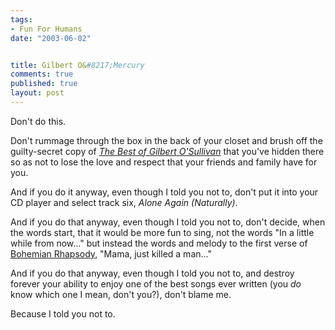 ```yaml
--- 
tags:
- Fun For Humans
date: "2003-06-02"


title: Gilbert O&#8217;Mercury
comments: true
published: true
layout: post
---
```


<p> Don't do this. </p>
<p> Don't rummage through the box in the back of your closet and brush off the guilty-secret copy of <em>
<a href="http://www.amazon.com/exec/obidos/ASIN/B0000032H5/dalehemer-20">The Best of Gilbert O'Sullivan</a>
</em> that you've hidden there so as not to lose the love and respect that your friends and family have for you. </p>
<p> And if you do it anyway, even though I told you not to, don't put it into your CD player and select track six, <em>Alone Again (Naturally)</em>. </p>
<p> And if you do that anyway, even though I told you not to, don't decide, when the words start, that it would be more fun to sing, not the words "In a little while from now..." but instead the words and melody to the first verse of <a href="http://www.amazon.com/exec/obidos/ASIN/B000000OAN/dalehemer-20">Bohemian Rhapsody</a>, "Mama, just killed a man..." </p>
<p> And if you do that anyway, even though I told you not to, and destroy forever your ability to enjoy one of the best songs ever written (you <em>do</em> know which one I mean, don't you?), don't blame me. </p>
<p> Because I told you not to. </p>
